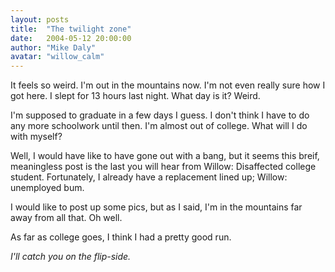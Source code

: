 ```yaml
---
layout: posts
title:  "The twilight zone"
date:   2004-05-12 20:00:00
author: "Mike Daly"
avatar: "willow_calm"
---
```

It feels so weird. I'm out in the mountains now. I'm not even really sure how I got here. I slept for 13 hours last night. What day is it? Weird.

 I'm supposed to graduate in a few days I guess. I don't think I have to do any more schoolwork until then. I'm almost out of college. What will I do with myself?

 Well, I would have like to have gone out with a bang, but it seems this breif, meaningless post is the last you will hear from Willow: Disaffected college student. Fortunately, I already have a replacement lined up; Willow: unemployed bum.

 I would like to post up some pics, but as I said, I'm in the mountains far away from all that. Oh well.

 As far as college goes, I think I had a pretty good run.

 _I'll catch you on the flip-side._